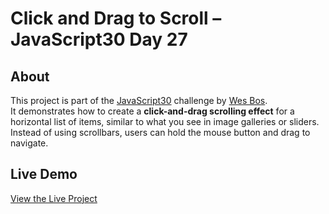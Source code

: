 # Click and Drag to Scroll – JavaScript30 Day 27

## About  
This project is part of the [JavaScript30](https://javascript30.com) challenge by [Wes Bos](https://github.com/wesbos).  
It demonstrates how to create a **click-and-drag scrolling effect** for a horizontal list of items, similar to what you see in image galleries or sliders. Instead of using scrollbars, users can hold the mouse button and drag to navigate.


## Live Demo  
[View the Live Project](https://m-anees-c.github.io/javascript30/day27-click-and-drag/)
